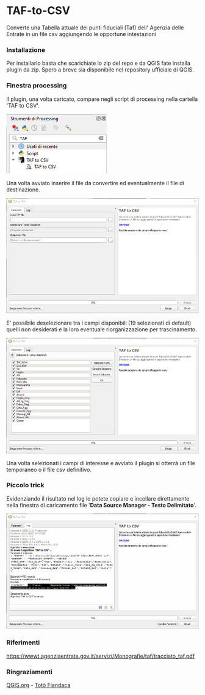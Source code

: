 # TAF-to-CSV
Converte una Tabella attuale dei punti fiduciali (Taf) dell' Agenzia delle Entrate in un file csv aggiungendo le opportune intestazioni

### Installazione

Per installarlo basta che scarichiate lo zip del repo e da QGIS fate installa plugin da zip. Spero a breve sia disponibile nel repository ufficiale di QGIS.

### Finestra processing
Il plugin, una volta caricato, compare negli script di processing nella cartella 'TAF to CSV'.

![uno](images/processing.png)

Una volta avviato inserire il file da convertire ed eventualmente il file di destinazione.

![due](images/finestra.png)

E' possibile deselezionare tra i campi disponibili (19 selezionati di default) quelli non desiderati e la loro eventuale riorganizzazione per trascinamento.

![tre](images/selezione_campi.png)

Una volta selezionati i campi di interesse e avviato il plugin si otterrà un file temporaneo o il file csv definitivo.

### Piccolo trick
Evidenziando il risultato nel log lo potete copiare e incollare direttamente nella finestra di caricamento file '**Data Source Manager - Testo Delimitato**'.

![tre](images/log_selection.png)

### Riferimenti
https://wwwt.agenziaentrate.gov.it/servizi/Monografie/taf/tracciato_taf.pdf

### Ringraziamenti
[QGIS.org](https://www.qgis.org/it/site/) - [Totò Fiandaca](https://pigrecoinfinito.com/) 